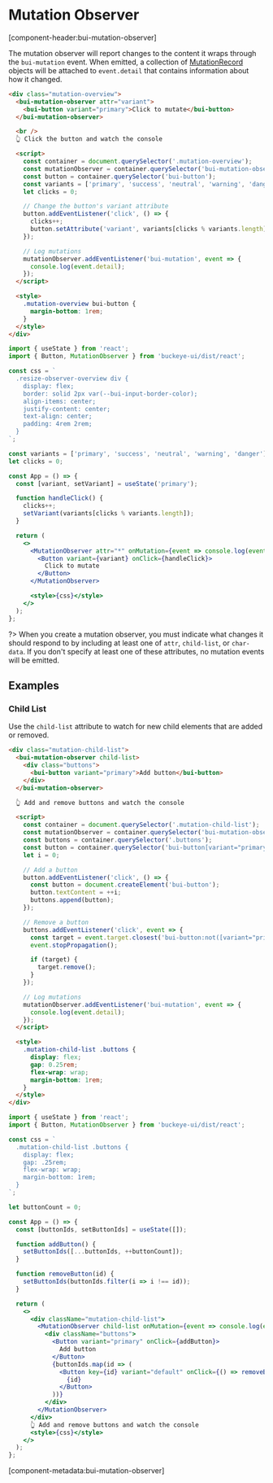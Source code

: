 # Mutation Observer

[component-header:bui-mutation-observer]

The mutation observer will report changes to the content it wraps through the `bui-mutation` event. When emitted, a collection of [MutationRecord](https://developer.mozilla.org/en-US/docs/Web/API/MutationRecord) objects will be attached to `event.detail` that contains information about how it changed.

```html preview
<div class="mutation-overview">
  <bui-mutation-observer attr="variant">
    <bui-button variant="primary">Click to mutate</bui-button>
  </bui-mutation-observer>

  <br />
  👆 Click the button and watch the console

  <script>
    const container = document.querySelector('.mutation-overview');
    const mutationObserver = container.querySelector('bui-mutation-observer');
    const button = container.querySelector('bui-button');
    const variants = ['primary', 'success', 'neutral', 'warning', 'danger'];
    let clicks = 0;

    // Change the button's variant attribute
    button.addEventListener('click', () => {
      clicks++;
      button.setAttribute('variant', variants[clicks % variants.length]);
    });

    // Log mutations
    mutationObserver.addEventListener('bui-mutation', event => {
      console.log(event.detail);
    });
  </script>

  <style>
    .mutation-overview bui-button {
      margin-bottom: 1rem;
    }
  </style>
</div>
```

```jsx react
import { useState } from 'react';
import { Button, MutationObserver } from 'buckeye-ui/dist/react';

const css = `
  .resize-observer-overview div {
    display: flex; 
    border: solid 2px var(--bui-input-border-color); 
    align-items: center; 
    justify-content: center;
    text-align: center;
    padding: 4rem 2rem;
  }
`;

const variants = ['primary', 'success', 'neutral', 'warning', 'danger'];
let clicks = 0;

const App = () => {
  const [variant, setVariant] = useState('primary');

  function handleClick() {
    clicks++;
    setVariant(variants[clicks % variants.length]);
  }

  return (
    <>
      <MutationObserver attr="*" onMutation={event => console.log(event.detail)}>
        <Button variant={variant} onClick={handleClick}>
          Click to mutate
        </Button>
      </MutationObserver>

      <style>{css}</style>
    </>
  );
};
```

?> When you create a mutation observer, you must indicate what changes it should respond to by including at least one of `attr`, `child-list`, or `char-data`. If you don't specify at least one of these attributes, no mutation events will be emitted.

## Examples

### Child List

Use the `child-list` attribute to watch for new child elements that are added or removed.

```html preview
<div class="mutation-child-list">
  <bui-mutation-observer child-list>
    <div class="buttons">
      <bui-button variant="primary">Add button</bui-button>
    </div>
  </bui-mutation-observer>

  👆 Add and remove buttons and watch the console

  <script>
    const container = document.querySelector('.mutation-child-list');
    const mutationObserver = container.querySelector('bui-mutation-observer');
    const buttons = container.querySelector('.buttons');
    const button = container.querySelector('bui-button[variant="primary"]');
    let i = 0;

    // Add a button
    button.addEventListener('click', () => {
      const button = document.createElement('bui-button');
      button.textContent = ++i;
      buttons.append(button);
    });

    // Remove a button
    buttons.addEventListener('click', event => {
      const target = event.target.closest('bui-button:not([variant="primary"])');
      event.stopPropagation();

      if (target) {
        target.remove();
      }
    });

    // Log mutations
    mutationObserver.addEventListener('bui-mutation', event => {
      console.log(event.detail);
    });
  </script>

  <style>
    .mutation-child-list .buttons {
      display: flex;
      gap: 0.25rem;
      flex-wrap: wrap;
      margin-bottom: 1rem;
    }
  </style>
</div>
```

```jsx react
import { useState } from 'react';
import { Button, MutationObserver } from 'buckeye-ui/dist/react';

const css = `
  .mutation-child-list .buttons {
    display: flex;
    gap: .25rem;
    flex-wrap: wrap;
    margin-bottom: 1rem;
  }
`;

let buttonCount = 0;

const App = () => {
  const [buttonIds, setButtonIds] = useState([]);

  function addButton() {
    setButtonIds([...buttonIds, ++buttonCount]);
  }

  function removeButton(id) {
    setButtonIds(buttonIds.filter(i => i !== id));
  }

  return (
    <>
      <div className="mutation-child-list">
        <MutationObserver child-list onMutation={event => console.log(event.detail)}>
          <div className="buttons">
            <Button variant="primary" onClick={addButton}>
              Add button
            </Button>
            {buttonIds.map(id => (
              <Button key={id} variant="default" onClick={() => removeButton(id)}>
                {id}
              </Button>
            ))}
          </div>
        </MutationObserver>
      </div>
      👆 Add and remove buttons and watch the console
      <style>{css}</style>
    </>
  );
};
```

[component-metadata:bui-mutation-observer]
